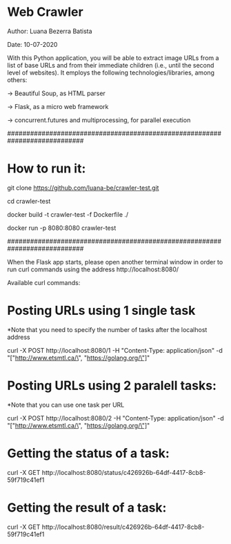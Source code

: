 # Web Crawler

Author: Luana Bezerra Batista

Date: 10-07-2020

With this Python application, you will be able to extract image URLs from a list of base URLs and from their immediate children 
(i.e., until the second level of websites). It employs the following technologies/libraries, among others:

-> Beautiful Soup, as HTML parser

-> Flask, as a micro web framework

-> concurrent.futures and multiprocessing, for parallel execution

############################################################################
# How to run it:

git clone https://github.com/luana-be/crawler-test.git

cd crawler-test

docker build -t crawler-test -f Dockerfile ./

docker run -p 8080:8080 crawler-test

############################################################################

When the Flask app starts, please open another terminal window in order to run curl commands using the address http://localhost:8080/

Available curl commands:

# Posting URLs using 1 single task 
*Note that you need to specify the number of tasks after the localhost address

curl -X POST http://localhost:8080/1 -H "Content-Type: application/json" -d "[\"http://www.etsmtl.ca/\", \"https://golang.org/\"]"
 
# Posting URLs using 2 paralell tasks:
*Note that you can use one task per URL

curl -X POST http://localhost:8080/2 -H "Content-Type: application/json" -d "[\"http://www.etsmtl.ca/\", \"https://golang.org/\"]"
 
# Getting the status of a task:

curl -X GET http://localhost:8080/status/c426926b-64df-4417-8cb8-59f719c41ef1
 
# Getting the result of a task:

curl -X GET http://localhost:8080/result/c426926b-64df-4417-8cb8-59f719c41ef1
